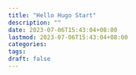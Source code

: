 ```yaml
---
title: "Hello Hugo Start"
description: ""
date: 2023-07-06T15:43:04+08:00
lastmod: 2023-07-06T15:43:04+08:00
categories:
tags:
draft: false
---
```

